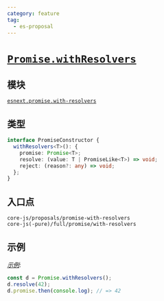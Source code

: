 ```yaml
---
category: feature
tag:
  - es-proposal
---
```


# [`Promise.withResolvers`](https://github.com/tc39/proposal-promise-with-resolvers)

## 模块

[`esnext.promise.with-resolvers`](https://github.com/zloirock/core-js/blob/master/packages/core-js/modules/esnext.promise.with-resolvers.js)

## 类型

```ts
interface PromiseConstructor {
  withResolvers<T>(): {
    promise: Promise<T>;
    resolve: (value: T | PromiseLike<T>) => void;
    reject: (reason?: any) => void;
  };
}
```

## 入口点

```
core-js/proposals/promise-with-resolvers
core-js(-pure)/full/promise/with-resolvers
```

## 示例

[_示例_](https://tinyurl.com/2gx4t3xu):

```js
const d = Promise.withResolvers();
d.resolve(42);
d.promise.then(console.log); // => 42
```
